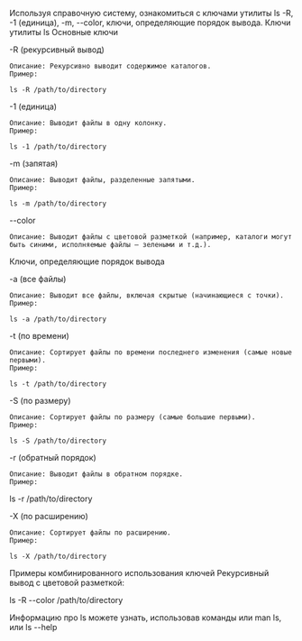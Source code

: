 Используя справочную систему, ознакомиться с ключами утилиты ls -R, -1 (единица), -m, --color, ключи, определяющие порядок вывода.
Ключи утилиты ls
Основные ключи

-R (рекурсивный вывод)

    Описание: Рекурсивно выводит содержимое каталогов.
    Пример:

    ls -R /path/to/directory

-1 (единица)

    Описание: Выводит файлы в одну колонку.
    Пример:

    ls -1 /path/to/directory

-m (запятая)

    Описание: Выводит файлы, разделенные запятыми.
    Пример:

    ls -m /path/to/directory

--color

    Описание: Выводит файлы с цветовой разметкой (например, каталоги могут быть синими, исполняемые файлы — зелеными и т.д.).


Ключи, определяющие порядок вывода

-a (все файлы)

    Описание: Выводит все файлы, включая скрытые (начинающиеся с точки).
    Пример:

    ls -a /path/to/directory

-t (по времени)

    Описание: Сортирует файлы по времени последнего изменения (самые новые первыми).
    Пример:

    ls -t /path/to/directory

-S (по размеру)

    Описание: Сортирует файлы по размеру (самые большие первыми).
    Пример:

    ls -S /path/to/directory

-r (обратный порядок)

    Описание: Выводит файлы в обратном порядке.
    Пример:
ls -r /path/to/directory

-X (по расширению)

    Описание: Сортирует файлы по расширению.
    Пример:

    ls -X /path/to/directory

Примеры комбинированного использования ключей
Рекурсивный вывод с цветовой разметкой:

ls -R --color /path/to/directory

Информацию про ls можете узнать, использовав команды или man ls, или ls --help
